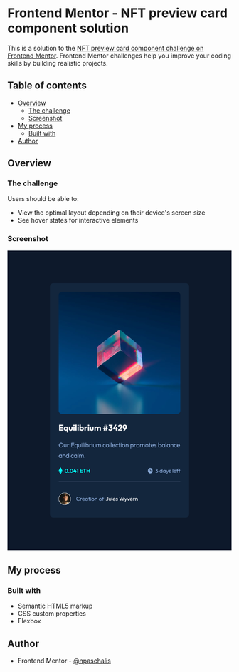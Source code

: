 # Frontend Mentor - NFT preview card component solution

This is a solution to the [NFT preview card component challenge on Frontend Mentor](https://www.frontendmentor.io/challenges/nft-preview-card-component-SbdUL_w0U). Frontend Mentor challenges help you improve your coding skills by building realistic projects. 

## Table of contents

- [Overview](#overview)
  - [The challenge](#the-challenge)
  - [Screenshot](#screenshot)
- [My process](#my-process)
  - [Built with](#built-with)
- [Author](#author)

## Overview

### The challenge

Users should be able to:

- View the optimal layout depending on their device's screen size
- See hover states for interactive elements

### Screenshot

![](https://raw.githubusercontent.com/npaschalis/nft-preview-card-component/master/design/screencapture.png)

## My process

### Built with

- Semantic HTML5 markup
- CSS custom properties
- Flexbox

## Author

- Frontend Mentor - [@npaschalis](https://www.frontendmentor.io/profile/npaschalis)

